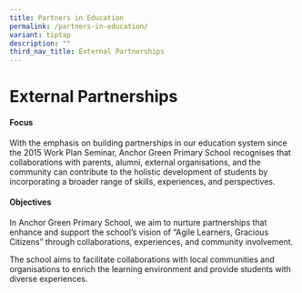 ```yaml
---
title: Partners in Education
permalink: /partners-in-education/
variant: tiptap
description: ""
third_nav_title: External Partnerships
---
```

<h1>External Partnerships</h1>
<h4>Focus</h4>
<p>With the emphasis on building partnerships in our education system since
the 2015 Work Plan Seminar, Anchor Green Primary School recognises that
collaborations with parents, alumni, external organisations, and the community
can contribute to the holistic development of students by incorporating
a broader range of skills, experiences, and perspectives.</p>
<h4>Objectives</h4>
<p>In Anchor Green Primary School, we aim to nurture partnerships that enhance
and support the school’s vision of “Agile Learners, Gracious Citizens”
through collaborations, experiences, and community involvement.</p>
<p>The school aims to facilitate collaborations with local communities and
organisations to enrich the learning environment and provide students with
diverse experiences.</p>
<p></p>